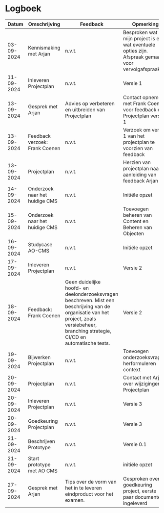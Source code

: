 # Logboek

| Datum      | Omschrijving                   | Feedback                                                                                                                                                                                   | Opmerking                                                                                         |
| ---------- | ------------------------------ | ------------------------------------------------------------------------------------------------------------------------------------------------------------------------------------------ | ------------------------------------------------------------------------------------------------- |
| 03-09-2024 | Kennismaking met Arjan         | n.v.t.                                                                                                                                                                                     | Besproken wat mijn project is en wat eventuele opties zijn. Afspraak gemaakt voor vervolgafspraak |
| 11-09-2024 | Inleveren Projectplan          | n.v.t.                                                                                                                                                                                     | Versie 1                                                                                          |
| 13-09-2024 | Gesprek met Arjan              | Advies op verbeteren en uitbreiden van Projectplan                                                                                                                                         | Contact opnemen met Frank Coenen voor feedback op Projectplan versie 1                            |
| 13-09-2024 | Feedback verzoek: Frank Coenen | n.v.t.                                                                                                                                                                                     | Verzoek om versie 1 van het projectplan te voorzien van feedback                                  |
| 13-09-2024 | Projectplan                    | n.v.t.                                                                                                                                                                                     | Herzien van projectplan naar aanleiding van feedback Arjan                                        |
| 14-09-2024 | Onderzoek naar het huidige CMS | n.v.t.                                                                                                                                                                                     | Initiële opzet                                                                                    |
| 15-09-2024 | Onderzoek naar het huidige CMS | n.v.t.                                                                                                                                                                                     | Toevoegen beheren van Content en Beheren van Objecten                                             |
| 16-09-2024 | Studycase AO-CMS               | n.v.t.                                                                                                                                                                                     | Initiële opzet                                                                                    |
| 17-09-2024 | Inleveren Projectplan          | n.v.t.                                                                                                                                                                                     | Versie 2                                                                                          |
| 18-09-2024 | Feedback: Frank Coenen         | Geen duidelijke hoofd- en deelonderzoeksvragen beschreven. Mist een beschrijving van de organisatie van het project, zoals versiebeheer, branching strategie, CI/CD en automatische tests. | Versie 2                                                                                          |
| 19-09-2024 | Bijwerken Projectplan          | n.v.t.                                                                                                                                                                                     | Toevoegen onderzoeksvragen, herformuleren context                                                 |
| 20-09-2024 | Projectplan                    | n.v.t.                                                                                                                                                                                     | Contact met Arjan over wijzigingen in Projectplan                                                 |
| 20-09-2024 | Inleveren Projectplan          | n.v.t.                                                                                                                                                                                     | Versie 3                                                                                          |
| 20-09-2024 | Goedkeuring Projectplan        | n.v.t.                                                                                                                                                                                     | Versie 3                                                                                          |
| 21-09-2024 | Beschrijven Prototype          | n.v.t.                                                                                                                                                                                     | Versie 0.1                                                                                        |
| 21-09-2024 | Start prototype met AO CMS     | n.v.t.                                                                                                                                                                                     | initiële opzet                                                                                    |
| 27-09-2024 | Gesprek met Arjan              | Tips over de vorm van het in te leveren eindproduct voor het examen.                                                                                                                       | Gesproken over goedkeuring project, eerste paar documenten ingeleverd                             |
